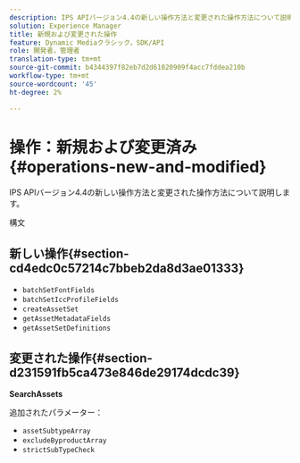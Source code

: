 ```yaml
---
description: IPS APIバージョン4.4の新しい操作方法と変更された操作方法について説明します。
solution: Experience Manager
title: 新規および変更された操作
feature: Dynamic Mediaクラシック，SDK/API
role: 開発者，管理者
translation-type: tm+mt
source-git-commit: b4344397f82eb7d2d61020909f4acc7fddea210b
workflow-type: tm+mt
source-wordcount: '45'
ht-degree: 2%

---
```


# 操作：新規および変更済み{#operations-new-and-modified}

IPS APIバージョン4.4の新しい操作方法と変更された操作方法について説明します。

構文

## 新しい操作{#section-cd4edc0c57214c7bbeb2da8d3ae01333}

* `batchSetFontFields`
* `batchSetIccProfileFields`
* `createAssetSet`
* `getAssetMetadataFields`
* `getAssetSetDefinitions`

## 変更された操作{#section-d231591fb5ca473e846de29174dcdc39}

**SearchAssets**

追加されたパラメーター：

* `assetSubtypeArray`
* `excludeByproductArray`
* `strictSubTypeCheck`
